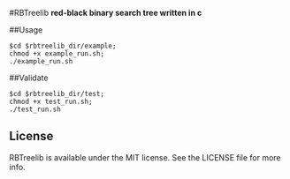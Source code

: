 #RBTreelib
**red-black binary search tree written in c**


##Usage

```
$cd $rbtreelib_dir/example;
chmod +x example_run.sh;
./example_run.sh
```

##Validate

```
$cd $rbtreelib_dir/test;
chmod +x test_run.sh;
./test_run.sh
```

## License

RBTreelib is available under the MIT license. See the LICENSE file for more info.